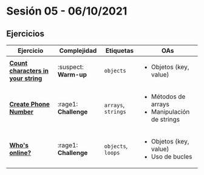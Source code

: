 # Sesión 05 - 06/10/2021

## Ejercicios

| Ejercicio                                                         | Complejidad           | Etiquetas           | OAs                                                                 |
| ----------------------------------------------------------------- | --------------------- | ------------------- | ------------------------------------------------------------------- |
| [**Count characters in your string**](exercises/count-characters) | :suspect: **Warm-up** | `objects`           | <ul><li>Objetos (key, value)</li></ul>                              |
| [**Create Phone Number**](exercises/create-phone-number)          | :rage1: **Challenge** | `arrays`, `strings` | <ul><li>Métodos de arrays</li><li>Manipulación de strings</li></ul> |
| [**Who's online?**](exercises/who-is-online)                      | :rage1: **Challenge** | `objects`, `loops`  | <ul><li>Objetos (key, value)</li><li>Uso de bucles</li></ul>        |
